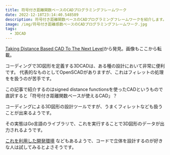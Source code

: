 ```yaml
---
title: 符号付き距離関数ベースのCADプログラミングフレームワーク
date: 2022-12-18T23:14:40.548589
description: 符号付き距離関数ベースのCADプログラミングフレームワークを紹介します。
image: /img/符号付き距離感数ベースのCADプログラミングフレームワーク.jpg
tags:
  - 3DCAD
---
```

[Taking Distance Based CAD To The Next Level](https://hackaday.com/2022/11/28/taking-distance-based-cad-to-the-next-level/)から発見。画像もここから転載。

コーディングで3D図形を定義する3DCADは、ある種の設計において非常に便利です。
代表的なものとしてOpenSCADがありますが、これはフィレットの処理をを扱うのが苦手です。

この記事で紹介するのはsigned distance functionsを使ったCADというもので直訳すると「符号付き距離関数ベースが使えるCAD」？

コーディングによる3D図形の設計ツールですが、うまくフィレットなども扱うことが出来るようです。

その実態はGo言語のライブラリで、これを実行することで3D図形のデータが出力されるようです。

[これを利用した開発環境](https://github.com/Yeicor/sdfx-ui) などもあるようで、コードで立体を設計するのが好きな人は試してみるとよさそうです。



